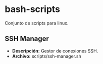 # bash-scripts
Conjunto de scripts para linux.

## SSH Manager 
- **Descripción:**  Gestor de conexiones SSH.
- **Archivo:** scripts/ssh-manager.sh
